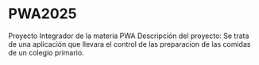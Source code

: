 # PWA2025
Proyecto Integrador de la materia PWA
Descripción del proyecto: Se trata de una aplicación que llevara el control de las preparacion de las comidas de un colegio primario. 
